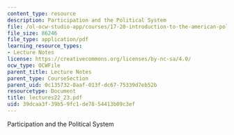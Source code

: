 ```yaml
---
content_type: resource
description: Participation and the Political System
file: /ol-ocw-studio-app/courses/17-20-introduction-to-the-american-political-process-spring-2004/39dcaa3f39b59fc1de7854413b09c3ef_lectures22_23.pdf
file_size: 86246
file_type: application/pdf
learning_resource_types:
- Lecture Notes
license: https://creativecommons.org/licenses/by-nc-sa/4.0/
ocw_type: OCWFile
parent_title: Lecture Notes
parent_type: CourseSection
parent_uid: 0c135732-0aaf-013f-dc67-75339d7eb52b
resourcetype: Document
title: lectures22_23.pdf
uid: 39dcaa3f-39b5-9fc1-de78-54413b09c3ef
---
```

Participation and the Political System